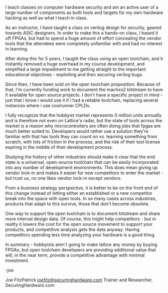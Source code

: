 ﻿I teach classes on computer hardware security and am an active user of a large number of components as both tools and targets for my own hardware hacking as well as what I teach in class.

As an instructor, I have taught a class on verilog design for security, geared towards ASIC designers. In order to make this a hands-on class, I based it off FPGAs, but had to spend a huge amount of effort concealing the vendor tools that the attendees were completely unfamiliar with and had no interest in learning.

After doing this for 5 years, I taught the class using an open toolchain, and it instantly removed a huge overhead in my course development, and simplified a large impediment to me getting straight to the important educational objectives - exploiting and then securing verilog bugs.

Since then, I have been sold on the open toolchain proposition. Because of that, I'm currently funding work to document the machxo2 bitstream to have it available for open source projects. I don't have a specific project in mind - just that i know i would use it if i had a reliable toolchain, replacing several instances where i use coolrunner CPLDs.

I fully recognize that the hobbyist market represents 0 million units annually and is therefore not even on Lattice's radar, but the state of tools across the market is a reason why microcontrollers are often doing jobs that fpgas are much better suited to. Developers would rather use a solution they're familiar with that has tools they can count on vs. learning something from scratch, with lots of friction in the process, and the risk of their tool license expiring in the middle of their development process.

Studying the history of other industries should make it clear that the end state is a universal, open-source toolchain that can be easily incorporated into any number of development environments. This does mean giving up vendor lock-in and makes it easier for new competitors to enter the market - but trust us, no one likes vendor lock-in except vendors.

From a business strategy perspective, it is better to be on the front end of this change instead of letting either an established or a new competitor break into the space with open tools. In so many cases across industries, products that adapt to this survive, those that don't become obsolete.

One way to support the open toolchain is to document bitstream and share more internal design data. Of course, this might help competitors - but in reality it lowers the cost for the open source movement to support your products, and competitive analysis gets the data anyway. Having competitors spending less time analyzing your hardware is a good thing.

In summary - hobbyists aren't going to make lattice any money by buying FPGAs, but open toolchain developers are providing additional value that will, in the near term, provide a competitive advantage with minimal investment.

-joe

Joe FitzPatrick
joefitz@securinghardware.com
Trainer and Researcher, SecuringHardware.com